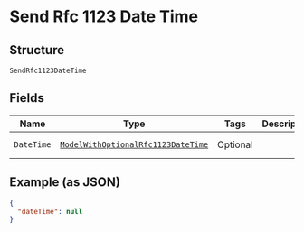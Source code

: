 
# Send Rfc 1123 Date Time

## Structure

`SendRfc1123DateTime`

## Fields

| Name | Type | Tags | Description | Getter | Setter |
|  --- | --- | --- | --- | --- | --- |
| `DateTime` | [`ModelWithOptionalRfc1123DateTime`](/doc/models/model-with-optional-rfc-1123-date-time.md) | Optional | <testing> <testing> | ModelWithOptionalRfc1123DateTime getDateTime() | setDateTime(ModelWithOptionalRfc1123DateTime dateTime) |

## Example (as JSON)

```json
{
  "dateTime": null
}
```

